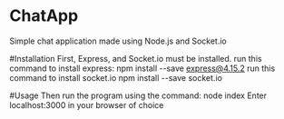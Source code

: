 # ChatApp
Simple chat application made using Node.js and Socket.io

#Installation
First, Express, and Socket.io must be installed.
run this command to install express: npm install --save express@4.15.2
run this command to install socket.io npm install --save socket.io

#Usage
Then run the program using the command: node index
Enter localhost:3000 in your browser of choice
